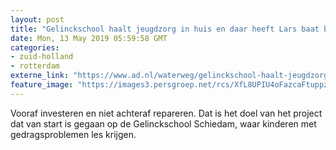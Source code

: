 ```yaml
---
layout: post
title: "Gelinckschool haalt jeugdzorg in huis en daar heeft Lars baat bij"
date: Mon, 13 May 2019 05:59:58 GMT
categories: 
- zuid-holland 
- rotterdam 
externe_link: "https://www.ad.nl/waterweg/gelinckschool-haalt-jeugdzorg-in-huis-en-daar-heeft-lars-baat-bij~aebdd088/"
feature_image: "https://images3.persgroep.net/rcs/XfL8UPIU4oFazcaFtuppz7ms2D4/diocontent/147439367/_fitwidth/400/?appId=21791a8992982cd8da851550a453bd7f&quality=0.7"
---
```


Vooraf investeren en niet achteraf repareren. Dat is het doel van het project dat van start is gegaan op de Gelinckschool Schiedam, waar kinderen met gedragsproblemen les krijgen.
